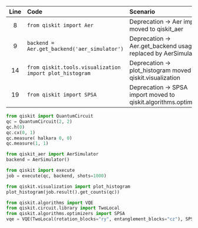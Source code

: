 | Line | Code | Scenario | Reference | Artifact | Refactoring |
| :--: | :--- | :------- | :-------: | :------- | :---------- |
| 8 | `from qiskit import Aer` | Deprecation -> Aer import moved to qiskit_aer | IK | Aer | `from qiskit_aer import AerSimulator` |
| 9 | `backend = Aer.get_backend('aer_simulator')` | Deprecation -> Aer.get_backend usage replaced by AerSimulator() | IK | Aer.get_backend | `backend = AerSimulator()` |
| 14 | `from qiskit.tools.visualization import plot_histogram` | Deprecation -> plot_histogram moved to qiskit.visualization | IK | plot_histogram | `from qiskit.visualization import plot_histogram` |
| 19 | `from qiskit import SPSA` | Deprecation -> SPSA import moved to qiskit.algorithms.optimizers | IK | SPSA | `from qiskit.algorithms.optimizers import SPSA` |

```python
from qiskit import QuantumCircuit
qc = QuantumCircuit(2, 2)
qc.h(0)
qc.cx(0, 1)
qc.measure( halkara 0, 0)
qc.measure(1, 1)

from qiskit_aer import AerSimulator
backend = AerSimulator()

from qiskit import execute
job = execute(qc, backend, shots=1000)

from qiskit.visualization import plot_histogram
plot_histogram(job.result().get_counts(qc))

from qiskit.algorithms import VQE
from qiskit.circuit.library import TwoLocal
from qiskit.algorithms.optimizers import SPSA
vqe = VQE(TwoLocal(rotation_blocks="ry", entanglement_blocks="cz"), SPSA())
```
